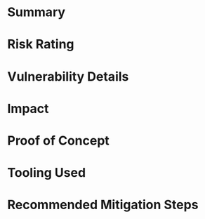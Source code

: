 # Summary

# Risk Rating
# Vulnerability Details

# Impact

# Proof of Concept

# Tooling Used

# Recommended Mitigation Steps
